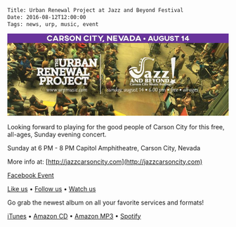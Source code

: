     Title: Urban Renewal Project at Jazz and Beyond Festival
    Date: 2016-08-12T12:00:00
    Tags: news, urp, music, event

<img src="/img/blog/2016/08/12/urban-renewal-project-at-jazz-and-beyond-festival/urban-renewal-project-at-jazz-and-beyond-festival-banner.jpg"
     alt="Urban Renewal Project at Jazz and Beyond Carson City Music Festival banner" 
     href="/blog/2016/08/12/urban-renewal-project-at-jazz-and-beyond-festival"
     class="img-float-left">

<!-- more -->

Looking forward to playing for the good people of Carson City for this free,
all-ages, Sunday evening concert.

Sunday at 6 PM - 8 PM
Capitol Amphitheatre, Carson City, Nevada

More info at: [http://jazzcarsoncity.com](http://jazzcarsoncity.com)

[Facebook Event]

[Like us] • [Follow us] • [Watch us]

Go grab the newest album on all your favorite services and formats!

[iTunes] • [Amazon CD] • [Amazon MP3] • [Spotify]

[Urban Renewal Project]: http://urpmusic.com
[Facebook Event]: https://www.facebook.com/events/1909013512658535/
[Like us]: http://www.fb.com/urpmusic
[Follow us]: http://www.twitter.com/urpmusic
[Watch us]: http://www.youtube.com/urpmusic
[iTunes]: https://itunes.apple.com/us/album/local-legend/id910942147
[Amazon CD]: http://www.amazon.com/Local-Legend-Urban-Renewal-Project/dp/B00N9T391G
[Amazon MP3]: http://www.amazon.com/Local-Legend-Urban-Renewal-Project/dp/B00MWSOD6A
[Spotify]: https://play.spotify.com/album/6RtF0ZRBGIaqVC9imEo1BR
